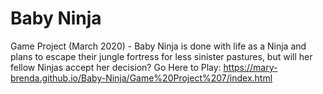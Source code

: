 # Baby Ninja
Game Project (March 2020) - Baby Ninja is done with life as a Ninja  and plans to escape their jungle fortress for less sinister pastures, but will her fellow Ninjas accept her decision?
Go Here to Play: https://mary-brenda.github.io/Baby-Ninja/Game%20Project%207/index.html
